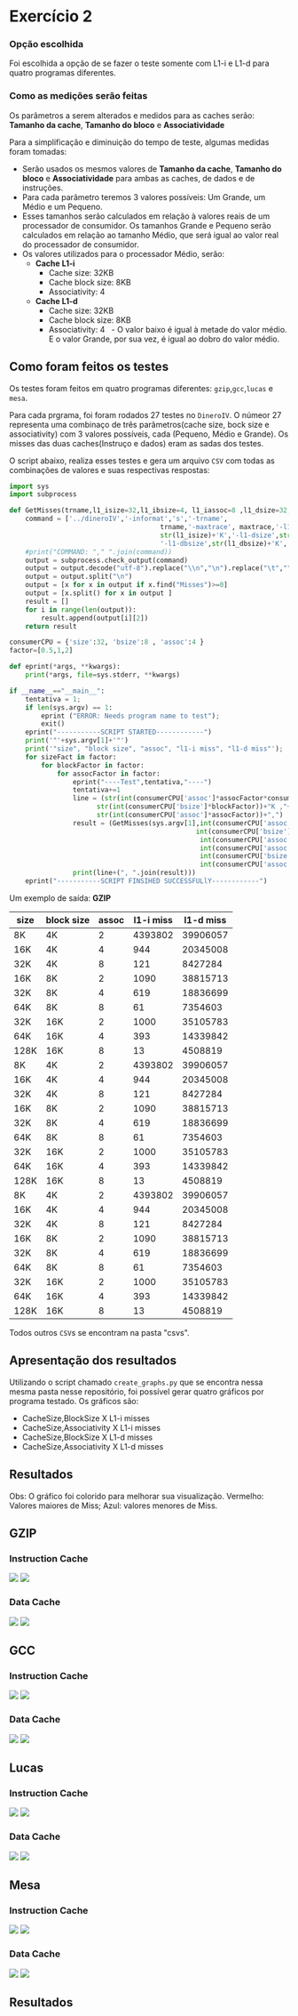 # Exercício 2

### Opção escolhida
Foi escolhida a opção de se fazer o teste somente com L1-i e L1-d para quatro programas diferentes.

### Como as medições serão feitas
Os parâmetros a serem alterados e medidos para as caches serão: **Tamanho da cache**, **Tamanho do bloco** e **Associatividade**

Para a simplificação e diminuição do tempo de teste, algumas medidas foram tomadas:
- Serão usados os mesmos valores de **Tamanho da cache**, 
**Tamanho do bloco** e **Associatividade** para ambas as caches, de dados e de instruções.
- Para cada parâmetro teremos 3 valores possíveis: Um Grande, um Médio e um Pequeno.
- Esses tamanhos serão calculados em relação à valores reais de um processador de consumidor. Os tamanhos Grande e Pequeno serão calculados em relação ao tamanho Médio, que será igual ao valor real do processador de consumidor.
- Os valores utilizados para o processador Médio, serão:
  - **Cache L1-i**
    - Cache size: 32KB
    - Cache block size: 8KB
    - Associativity: 4
  - **Cache L1-d**
    - Cache size: 32KB
    - Cache block size: 8KB
    - Associativity: 4
   - O valor baixo é igual à metade do valor médio. E o valor Grande, por sua vez, é igual ao dobro do valor médio.
   
## Como foram feitos os testes
Os testes foram feitos em quatro programas diferentes: `gzip`,`gcc`,`lucas` e `mesa`.

Para cada prgrama, foi foram rodados 27 testes no `DineroIV`. O númeor 27 representa uma combinaço de três parâmetros(cache size, bock size e associativity) com 3 valores possíveis, cada (Pequeno, Médio e Grande). Os misses das duas caches(Instruço e dados) eram as sadas dos testes.

O script abaixo, realiza esses testes e gera um arquivo `CSV` com todas as combinações de valores e suas respectivas respostas:
```python
import sys
import subprocess

def GetMisses(trname,l1_isize=32,l1_ibsize=4, l1_iassoc=8 ,l1_dsize=32,l1_dbsize=4, l1_dassoc=8, maxtrace='20'):
    command = ['../dineroIV','-informat','s','-trname',
                                      trname,'-maxtrace', maxtrace,'-l1-isize',
                                      str(l1_isize)+'K','-l1-dsize',str(l1_dsize)+'K','-l1-ibsize',str(l1_ibsize)+'K',
                                      '-l1-dbsize',str(l1_dbsize)+'K','-l1-iassoc',str(l1_iassoc),'-l1-dassoc',str(l1_dassoc)]
    #print("COMMAND: "," ".join(command))
    output = subprocess.check_output(command)
    output = output.decode("utf-8").replace("\\n","\n").replace("\t","")
    output = output.split("\n")
    output = [x for x in output if x.find("Misses")>=0]
    output = [x.split() for x in output ]
    result = []
    for i in range(len(output)):
        result.append(output[i][2])
    return result

consumerCPU = {'size':32, 'bsize':8 , 'assoc':4 }
factor=[0.5,1,2]

def eprint(*args, **kwargs):
    print(*args, file=sys.stderr, **kwargs)

if __name__=="__main__":
    tentativa = 1;
    if len(sys.argv) == 1:
        eprint ("ERROR: Needs program name to test");
        exit()
    eprint("-----------SCRIPT STARTED------------")
    print('"'+sys.argv[1]+'"')
    print('"size", "block size", "assoc", "l1-i miss", "l1-d miss"');
    for sizeFact in factor:
        for blockFactor in factor:
            for assocFactor in factor:
                eprint("----Test",tentativa,"----")
                tentativa+=1
                line = (str(int(consumerCPU['assoc']*assocFactor*consumerCPU['bsize']*blockFactor))+"K ,"+
                      str(int(consumerCPU['bsize']*blockFactor))+"K ,"+
                      str(int(consumerCPU['assoc']*assocFactor))+",")
                result = (GetMisses(sys.argv[1],int(consumerCPU['assoc']*assocFactor*consumerCPU['bsize']*blockFactor),
                                               int(consumerCPU['bsize']*blockFactor),
                                                int(consumerCPU['assoc']*assocFactor),
                                                int(consumerCPU['assoc']*assocFactor*consumerCPU['bsize']*blockFactor),
                                                int(consumerCPU['bsize']*blockFactor),
                                                int(consumerCPU['assoc']*assocFactor), maxtrace='20'))
                print(line+(", ".join(result)))
    eprint("-----------SCRIPT FINSIHED SUCCESSFULlY------------")

```
Um exemplo de saída:
**GZIP**

| size     | block size | assoc | l1-i miss | l1-d miss |
|----------|------------|-------|-----------|-----------|
| 8K       | 4K         | 2     | 4393802   | 39906057  |
| 16K      | 4K         | 4     | 944       | 20345008  |
| 32K      | 4K         | 8     | 121       | 8427284   |
| 16K      | 8K         | 2     | 1090      | 38815713  |
| 32K      | 8K         | 4     | 619       | 18836699  |
| 64K      | 8K         | 8     | 61        | 7354603   |
| 32K      | 16K        | 2     | 1000      | 35105783  |
| 64K      | 16K        | 4     | 393       | 14339842  |
| 128K     | 16K        | 8     | 13        | 4508819   |
| 8K       | 4K         | 2     | 4393802   | 39906057  |
| 16K      | 4K         | 4     | 944       | 20345008  |
| 32K      | 4K         | 8     | 121       | 8427284   |
| 16K      | 8K         | 2     | 1090      | 38815713  |
| 32K      | 8K         | 4     | 619       | 18836699  |
| 64K      | 8K         | 8     | 61        | 7354603   |
| 32K      | 16K        | 2     | 1000      | 35105783  |
| 64K      | 16K        | 4     | 393       | 14339842  |
| 128K     | 16K        | 8     | 13        | 4508819   |
| 8K       | 4K         | 2     | 4393802   | 39906057  |
| 16K      | 4K         | 4     | 944       | 20345008  |
| 32K      | 4K         | 8     | 121       | 8427284   |
| 16K      | 8K         | 2     | 1090      | 38815713  |
| 32K      | 8K         | 4     | 619       | 18836699  |
| 64K      | 8K         | 8     | 61        | 7354603   |
| 32K      | 16K        | 2     | 1000      | 35105783  |
| 64K      | 16K        | 4     | 393       | 14339842  |
| 128K     | 16K        | 8     | 13        | 4508819   |

Todos outros `CSV`s se encontram na pasta "csvs".

## Apresentação dos resultados

Utilizando o script chamado `create_graphs.py` que se encontra nessa mesma pasta nesse repositório, foi possível gerar quatro gráficos por programa testado. Os gráficos são:
- CacheSize,BlockSize X L1-i misses
- CacheSize,Associativity X L1-i misses
- CacheSize,BlockSize X L1-d misses
- CacheSize,Associativity X L1-d misses

## Resultados
Obs: O gráfico foi colorido para melhorar sua visualização. Vermelho: Valores maiores de Miss; Azul: valores menores de Miss.
## GZIP

### Instruction Cache

![](graphs/gzip.csv.i.1.png)
![](graphs/gzip.csv.i.2.png)

### Data Cache

![](graphs/gzip.csv.d.1.png)
![](graphs/gzip.csv.d.2.png)

## GCC

### Instruction Cache

![](graphs/gcc.csv.i.1.png)
![](graphs/gcc.csv.i.2.png)

### Data Cache

![](graphs/gcc.csv.d.1.png)
![](graphs/gcc.csv.d.2.png)

## Lucas

### Instruction Cache

![](graphs/lucas.csv.i.1.png)
![](graphs/lucas.csv.i.2.png)

### Data Cache

![](graphs/lucas.csv.d.1.png)
![](graphs/lucas.csv.d.2.png)

## Mesa

### Instruction Cache 

![](graphs/mesa.csv.i.1.png)
![](graphs/mesa.csv.i.2.png)

### Data Cache

![](graphs/mesa.csv.d.1.png)
![](graphs/mesa.csv.d.2.png)

## Resultados
